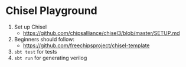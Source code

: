# Chisel Playground

1. Set up Chisel
    - https://github.com/chipsalliance/chisel3/blob/master/SETUP.md
2. Beginners should follow:
    - https://github.com/freechipsproject/chisel-template
3. `sbt test` for tests
4. `sbt run` for generating verilog
